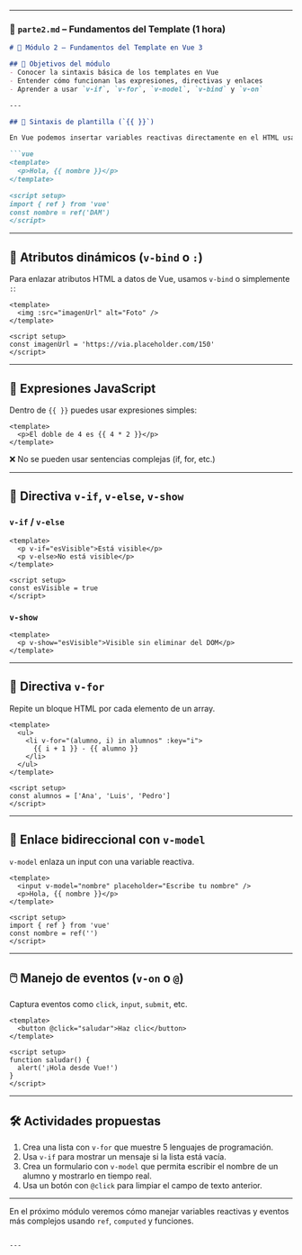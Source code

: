 
---

### 📂 `parte2.md` – Fundamentos del Template (1 hora)

````markdown
# 🧩 Módulo 2 – Fundamentos del Template en Vue 3

## 🎯 Objetivos del módulo
- Conocer la sintaxis básica de los templates en Vue
- Entender cómo funcionan las expresiones, directivas y enlaces
- Aprender a usar `v-if`, `v-for`, `v-model`, `v-bind` y `v-on`

---

## 📘 Sintaxis de plantilla (`{{ }}`)

En Vue podemos insertar variables reactivas directamente en el HTML usando doble llave:

```vue
<template>
  <p>Hola, {{ nombre }}</p>
</template>

<script setup>
import { ref } from 'vue'
const nombre = ref('DAM')
</script>
````

---

## 🔗 Atributos dinámicos (`v-bind` o `:`)

Para enlazar atributos HTML a datos de Vue, usamos `v-bind` o simplemente `:`:

```vue
<template>
  <img :src="imagenUrl" alt="Foto" />
</template>

<script setup>
const imagenUrl = 'https://via.placeholder.com/150'
</script>
```

---

## 🧠 Expresiones JavaScript

Dentro de `{{ }}` puedes usar expresiones simples:

```vue
<template>
  <p>El doble de 4 es {{ 4 * 2 }}</p>
</template>
```

❌ No se pueden usar sentencias complejas (if, for, etc.)

---

## 🧾 Directiva `v-if`, `v-else`, `v-show`

### `v-if` / `v-else`

```vue
<template>
  <p v-if="esVisible">Está visible</p>
  <p v-else>No está visible</p>
</template>

<script setup>
const esVisible = true
</script>
```

### `v-show`

```vue
<template>
  <p v-show="esVisible">Visible sin eliminar del DOM</p>
</template>
```

---

## 🔁 Directiva `v-for`

Repite un bloque HTML por cada elemento de un array.

```vue
<template>
  <ul>
    <li v-for="(alumno, i) in alumnos" :key="i">
      {{ i + 1 }} - {{ alumno }}
    </li>
  </ul>
</template>

<script setup>
const alumnos = ['Ana', 'Luis', 'Pedro']
</script>
```

---

## 🔄 Enlace bidireccional con `v-model`

`v-model` enlaza un input con una variable reactiva.

```vue
<template>
  <input v-model="nombre" placeholder="Escribe tu nombre" />
  <p>Hola, {{ nombre }}</p>
</template>

<script setup>
import { ref } from 'vue'
const nombre = ref('')
</script>
```

---

## 🖱️ Manejo de eventos (`v-on` o `@`)

Captura eventos como `click`, `input`, `submit`, etc.

```vue
<template>
  <button @click="saludar">Haz clic</button>
</template>

<script setup>
function saludar() {
  alert('¡Hola desde Vue!')
}
</script>
```

---

## 🛠 Actividades propuestas

1. Crea una lista con `v-for` que muestre 5 lenguajes de programación.
2. Usa `v-if` para mostrar un mensaje si la lista está vacía.
3. Crea un formulario con `v-model` que permita escribir el nombre de un alumno y mostrarlo en tiempo real.
4. Usa un botón con `@click` para limpiar el campo de texto anterior.

---

En el próximo módulo veremos cómo manejar variables reactivas y eventos más complejos usando `ref`, `computed` y funciones.

```

---

